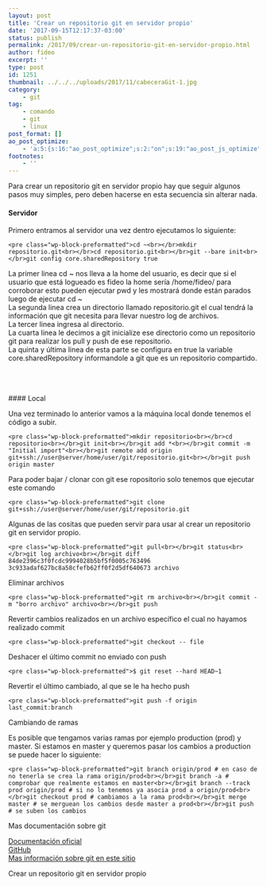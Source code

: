 ```yaml
---
layout: post
title: 'Crear un repositorio git en servidor propio'
date: '2017-09-15T12:17:37-03:00'
status: publish
permalink: /2017/09/crear-un-repositorio-git-en-servidor-propio.html
author: fideo
excerpt: ''
type: post
id: 1251
thumbnail: ../../../uploads/2017/11/cabeceraGit-1.jpg
category:
    - git
tag:
    - comando
    - git
    - linux
post_format: []
ao_post_optimize:
    - 'a:5:{s:16:"ao_post_optimize";s:2:"on";s:19:"ao_post_js_optimize";s:2:"on";s:20:"ao_post_css_optimize";s:2:"on";s:12:"ao_post_ccss";s:2:"on";s:16:"ao_post_lazyload";s:2:"on";}'
footnotes:
    - ''
---
```

Para crear un repositorio git en servidor propio hay que seguir algunos pasos muy simples, pero deben hacerse en esta secuencia sin alterar nada.

#### Servidor

Primero entramos al servidor una vez dentro ejecutamos lo siguiente:

```
<pre class="wp-block-preformatted">cd ~<br></br>mkdir repositorio.git<br></br>cd repositorio.git<br></br>git --bare init<br></br>git config core.sharedRepository true
```

La primer linea cd ~ nos lleva a la home del usuario, es decir que si el usuario que está logueado es fideo la home sería /home/fideo/ para corroborar esto pueden ejecutar pwd y les mostrará donde están parados luego de ejecutar cd ~  
La segunda linea crea un directorio llamado repositorio.git el cual tendrá la información que git necesita para llevar nuestro log de archivos.  
La tercer linea ingresa al directorio.  
La cuarta linea le decimos a git inicialize ese directorio como un repositorio git para realizar los pull y push de ese repositorio.  
La quinta y última linea de esta parte se configura en true la variable core.sharedRepository informandole a git que es un repositorio compartido.

<div aria-hidden="true" class="wp-block-spacer" style="height:50px"></div>#### Local

Una vez terminado lo anterior vamos a la máquina local donde tenemos el código a subir.

```
<pre class="wp-block-preformatted">mkdir repositorio<br></br>cd repositorio<br></br>git init<br></br>git add *<br></br>git commit -m "Initial import"<br></br>git remote add origin git+ssh://user@server/home/user/git/repositorio.git<br></br>git push origin master
```

Para poder bajar / clonar con git ese ropositorio solo tenemos que ejecutar este comando

```
<pre class="wp-block-preformatted">git clone git+ssh://user@server/home/user/git/repositorio.git
```

Algunas de las cositas que pueden servir para usar al crear un repositorio git en servidor propio.

```
<pre class="wp-block-preformatted">git pull<br></br>git status<br></br>git log archivo<br></br>git diff 84de2396c3f0fcdc9994028b5bf5f0005c763496 3c933adaf627bc8a58cfefb62ff0f2d5df640673 archivo
```

Eliminar archivos

```
<pre class="wp-block-preformatted">git rm archivo<br></br>git commit -m "borro archivo" archivo<br></br>git push
```

Revertir cambios realizados en un archivo específico el cual no hayamos realizado commit

```
<pre class="wp-block-preformatted">git checkout -- file
```

Deshacer el último commit no enviado con push

```
<pre class="wp-block-preformatted">$ git reset --hard HEAD~1
```

Revertir el último cambiado, al que se le ha hecho push

```
<pre class="wp-block-preformatted">git push -f origin last_commit:branch
```

Cambiando de ramas

Es posible que tengamos varias ramas por ejemplo production (prod) y master. Si estamos en master y queremos pasar los cambios a production se puede hacer lo siguiente:

```
<pre class="wp-block-preformatted">git branch origin/prod # en caso de no tenerla se crea la rama origin/prod<br></br>git branch -a # comprobar que realmente estamos en master<br></br>git branch --track prod origin/prod # si no lo tenemos ya asocia prod a origin/prod<br></br>git checkout prod # cambiamos a la rama prod<br></br>git merge master # se merguean los cambios desde master a prod<br></br>git push # se suben los cambios
```

Mas documentación sobre git

[Documentación oficial](https://git-scm.com/documentation)  
[GitHub](https://github.com/)  
[Mas información sobre git en este sitio](http://federicomazzei.com.ar/blog/category/git/)

Crear un repositorio git en servidor propio

